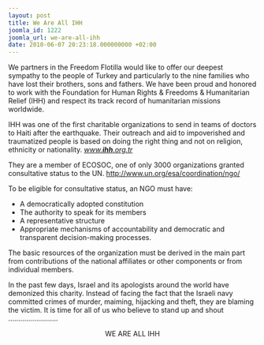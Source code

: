 ```yaml
---
layout: post
title: We Are All IHH
joomla_id: 1222
joomla_url: we-are-all-ihh
date: 2010-06-07 20:23:18.000000000 +02:00
---
```

<p>We partners in the Freedom Flotilla would like to offer our deepest sympathy to the people of Turkey and particularly to the nine families who have lost their brothers, sons and fathers. We have been proud and honored to work with the Foundation for Human Rights & Freedoms & Humanitarian Relief (IHH) and respect its track record of humanitarian missions worldwide.</p>
<p>IHH was one of the first charitable organizations to send in teams of doctors to Haiti after the earthquake. Their outreach and aid to impoverished and traumatized people is based on doing the right thing and not on religion, ethnicity or nationality. <cite><a href="http://www.ihh.org.tr/">www.<strong>ihh</strong>.org.tr</a></cite></p>
<p><cite> </cite></p>
<p>They are a member of ECOSOC, one of only 3000 organizations granted consultative status to the UN. <a href="http://www.un.org/esa/coordination/ngo/">http://www.un.org/esa/coordination/ngo/</a></p>
<p>To be eligible for consultative status, an NGO must have:</p>
<ul>
<li>A democratically adopted constitution</li>
<li>The authority to speak for its members </li>
<li>A representative structure </li>
<li>Appropriate mechanisms of accountability and democratic and transparent decision-making processes. </li>
</ul>
<p>The basic resources of the organization must be derived in the main part from contributions of the national affiliates or other components or from individual members.</p>
<p><cite> </cite></p>
<p>In the past few days, Israel and its apologists around the world have demonized this charity. Instead of facing the fact that the Israeli navy committed crimes of murder, maiming, hijacking and theft, they are blaming the victim. It is time for all of us who believe to stand up and shout …………………….</p>
<p align="center">WE ARE ALL IHH</p>
<p align="center"> </p>

